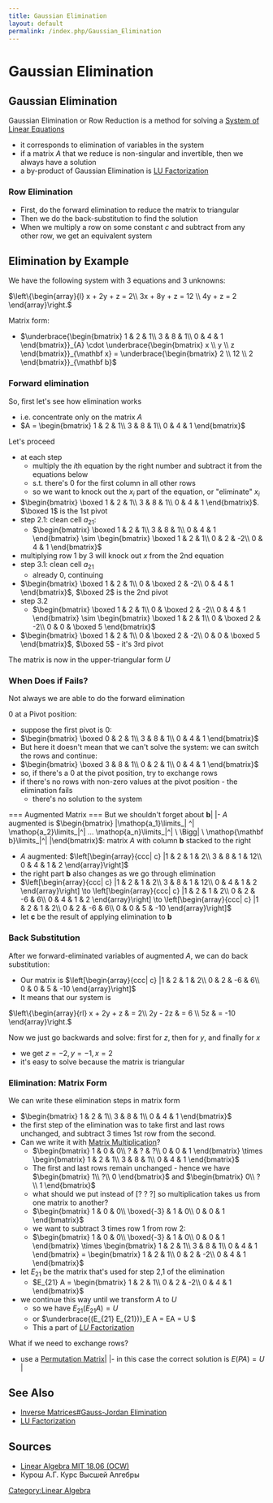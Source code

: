 ```yaml
---
title: Gaussian Elimination
layout: default
permalink: /index.php/Gaussian_Elimination
---
```


# Gaussian Elimination

## Gaussian Elimination
Gaussian Elimination or Row Reduction is a method for solving a [System of Linear Equations](System_of_Linear_Equations)
- it corresponds to elimination of variables in the system 
- if a matrix $A$ that we reduce is non-singular and invertible, then we always have a solution
- a by-product of Gaussian Elimination is [LU Factorization](LU_Factorization)


### Row Elimination
- First, do the forward elimination to reduce the matrix to triangular 
- Then we do the back-substitution to find the solution
- When we multiply a row on some constant $c$ and subtract from any other row, we get an equivalent system


## Elimination by Example
We have the following system with 3 equations and 3 unknowns:

$\left\{\begin{array}{l}
x + 2y + z = 2\\ 
3x + 8y + z = 12 \\ 
4y + z = 2
\end{array}\right.$

Matrix form:
- $\underbrace{\begin{bmatrix}
1 & 2 & 1\\ 
3 & 8 & 1\\ 
0 & 4 & 1
\end{bmatrix}}_{A} \cdot \underbrace{\begin{bmatrix}
x \\ y \\ z
\end{bmatrix}}_{\mathbf x} = 
\underbrace{\begin{bmatrix}
2 \\ 12 \\ 2
\end{bmatrix}}_{\mathbf b}$



### Forward elimination
So, first let's see how elimination works 
- i.e. concentrate only on the matrix $A$
- $A = \begin{bmatrix}
1 & 2 & 1\\ 
3 & 8 & 1\\ 
0 & 4 & 1
\end{bmatrix}$


Let's proceed
- at each step
  - multiply the $i$th equation by the right number and subtract it from the equations below
  - s.t. there's 0 for the first column in all other rows
  - so we want to knock out the $x_i$ part of the equation, or "eliminate" $x_i$
- $\begin{bmatrix}
\boxed 1 & 2 & 1\\ 
3 & 8 & 1\\ 
0 & 4 & 1
\end{bmatrix}$. $\boxed 1$ is the 1st pivot 
- step 2.1: clean cell $a_{21}$:
  - $\begin{bmatrix}
\boxed 1 & 2 & 1\\ 
3 & 8 & 1\\ 
0 & 4 & 1
\end{bmatrix} \sim \begin{bmatrix}
\boxed 1 & 2 & 1\\ 
0 & 2 & -2\\ 
0 & 4 & 1
\end{bmatrix}$ 
- multiplying row 1 by 3 will knock out $x$ from the 2nd equation
- step 3.1: clean cell $a_{21}$
  - already 0, continuing
- $\begin{bmatrix}
\boxed 1 & 2 & 1\\ 
0 & \boxed 2 & -2\\ 
0 & 4 & 1
\end{bmatrix}$, $\boxed 2$ is the 2nd pivot
- step 3.2
  - $\begin{bmatrix}
\boxed 1 & 2 & 1\\ 
0 & \boxed 2 & -2\\ 
0 & 4 & 1
\end{bmatrix} \sim \begin{bmatrix}
\boxed 1 & 2 & 1\\ 
0 & \boxed 2 & -2\\ 
0 & 0 & \boxed 5
\end{bmatrix}$
- $\begin{bmatrix}
\boxed 1 & 2 & 1\\ 
0 & \boxed 2 & -2\\ 
0 & 0 & \boxed 5
\end{bmatrix}$, $\boxed 5$ - it's 3rd pivot


The matrix is now in the upper-triangular form $U$


### When Does if Fails?
Not always we are able to do the forward elimination

0 at a Pivot position:
- suppose the first pivot is 0:
- $\begin{bmatrix}
\boxed 0 & 2 & 1\\ 
3 & 8 & 1\\ 
0 & 4 & 1
\end{bmatrix}$
- But here it doesn't mean that we can't solve the system: we can switch the rows and continue:
- $\begin{bmatrix}
\boxed 3 & 8 & 1\\ 
0 & 2 & 1\\ 
0 & 4 & 1
\end{bmatrix}$
- so, if there's a 0 at the pivot position, try to exchange rows
- if there's no rows with non-zero values at the pivot position - the elimination fails
  - there's no solution to the system


=== Augmented Matrix === 
But we shouldn't forget about $\mathbf b$|   |- $A$ augmented is $\begin{bmatrix} |\mathop{a_1}\limits_| ^| \mathop{a_2}\limits_|^|  ...  \mathop{a_n}\limits_|^| \ \Bigg| \ \mathop{\mathbf b}\limits_|^|  |\end{bmatrix}$: matrix $A$ with column $\mathbf b$ stacked to the right
- $A$ augmented: $\left[\begin{array}{ccc| c} |1 & 2 & 1 & 2\\ 
3 & 8 & 1 & 12\\ 
0 & 4 & 1 & 2
\end{array}\right]$
- the right part $\mathbf b$ also changes as we go through elimination
- $\left[\begin{array}{ccc| c} |1 & 2 & 1 & 2\\ 
3 & 8 & 1 & 12\\ 
0 & 4 & 1 & 2
\end{array}\right] \to \left[\begin{array}{ccc| c} |1 & 2 & 1 & 2\\ 
0 & 2 & -6 & 6\\ 
0 & 4 & 1 & 2
\end{array}\right] \to \left[\begin{array}{ccc| c} |1 & 2 & 1 & 2\\ 
0 & 2 & -6 & 6\\ 
0 & 0 & 5 & -10
\end{array}\right]$
- let $\mathbf c$ be the result of applying elimination to $\mathbf b$


### Back Substitution
After we forward-eliminated variables of augmented $A$, we can do back substitution:
- Our matrix is 
$\left[\begin{array}{ccc| c} |1 & 2 & 1 & 2\\ 
0 & 2 & -6 & 6\\ 
0 & 0 & 5 & -10
\end{array}\right]$
- It means that our system is 


$\left\{\begin{array}{rl}
x + 2y + z & = 2\\ 
2y - 2z & = 6 \\ 
5z & = -10
\end{array}\right.$

Now we just go backwards and solve: first for $z$, then for $y$, and finally for $x$
- we get $z = -2, y = -1, x =2$
- it's easy to solve because the matrix is triangular


### Elimination: Matrix Form
We can write these elimination steps in matrix form
- $\begin{bmatrix}
1 & 2 & 1\\ 
3 & 8 & 1\\ 
0 & 4 & 1
\end{bmatrix}$
- the first step of the elimination was to take first and last rows unchanged, and subtract 3 times 1st row from the second. 
- Can we write it with [Matrix Multiplication](Matrix_Multiplication)?
  - $\begin{bmatrix}
1 & 0 & 0\\ 
? & ? & ?\\ 
0 & 0 & 1
\end{bmatrix} \times \begin{bmatrix}
1 & 2 & 1\\ 
3 & 8 & 1\\ 
0 & 4 & 1
\end{bmatrix}$
  - The first and last rows remain unchanged - hence we have $\begin{bmatrix}
1\\ 
?\\ 
0
\end{bmatrix}$ and $\begin{bmatrix}
0\\ 
?\\ 
1
\end{bmatrix}$
  - what should we put instead of $[? \ ? \ ?]$ so multiplication takes us from one matrix to another?
  - $\begin{bmatrix}
1 & 0 & 0\\ 
\boxed{-3} & 1 & 0\\ 
0 & 0 & 1
\end{bmatrix}$
  - we want to subtract 3 times row 1 from row 2:
  - $\begin{bmatrix}
1 & 0 & 0\\ 
\boxed{-3} & 1 & 0\\ 
0 & 0 & 1
\end{bmatrix} \times \begin{bmatrix}
1 & 2 & 1\\ 
3 & 8 & 1\\ 
0 & 4 & 1
\end{bmatrix} = \begin{bmatrix}
1 & 2 & 1\\ 
0 & 2 & -2\\ 
0 & 4 & 1
\end{bmatrix}$
- let $E_{21}$ be the matrix that's used for step 2,1 of the elimination
  - $E_{21} A = \begin{bmatrix}
1 & 2 & 1\\ 
0 & 2 & -2\\ 
0 & 4 & 1
\end{bmatrix}$
- we continue this way until we transform $A$ to $U$
  - so we have $E_{21} (E_{21} A) = U$ 
  - or $\underbrace{(E_{21} E_{21})}_E A = EA = U $ 
  - This a part of [$LU$ Factorization](LU_Factorization)


What if we need to exchange rows? 
- use a [Permutation Matrix](Permutation_Matrices)|   |- in this case the correct solution is $E (PA) = U$ |


## See Also
- [Inverse Matrices#Gauss-Jordan Elimination](Inverse_Matrices#Gauss-Jordan_Elimination)
- [LU Factorization](LU_Factorization)

## Sources
- [Linear Algebra MIT 18.06 (OCW)](Linear_Algebra_MIT_18.06_(OCW))
- Курош А.Г. Курс Высшей Алгебры

[Category:Linear Algebra](Category_Linear_Algebra)